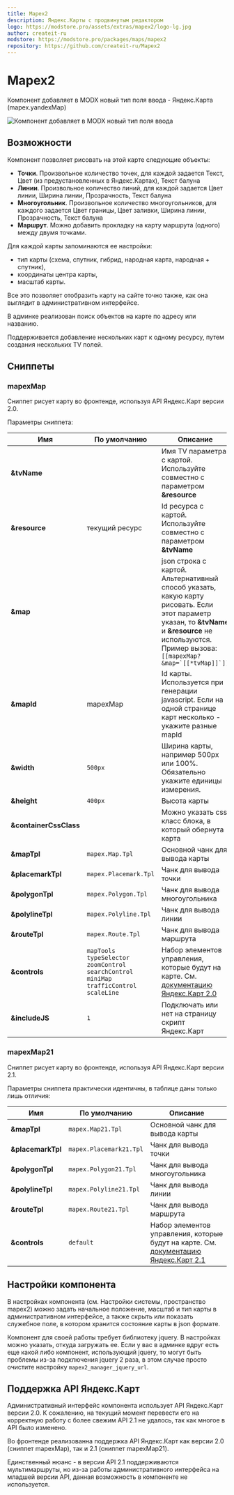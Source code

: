 ```yaml
---
title: Mapex2
description: Яндекс.Карты с продвинутым редактором
logo: https://modstore.pro/assets/extras/mapex2/logo-lg.jpg
author: createit-ru
modstore: https://modstore.pro/packages/maps/mapex2
repository: https://github.com/createit-ru/Mapex2
---
```

# Mapex2

Компонент добавляет в MODX новый тип поля ввода - Яндекс.Карта (mapex.yandexMap)

![Компонент добавляет в MODX новый тип поля ввода](https://file.modx.pro/files/f/4/4/f44f2ad54baab0ccfc076ae74946bd58.png)

## Возможности

Компонент позволяет рисовать на этой карте следующие объекты:

- **Точки**. Произвольное количество точек, для каждой задается Текст, Цвет (из предустановленных в Яндекс.Картах), Текст балуна
- **Линии**. Произвольное количество линий, для каждой задается Цвет линии, Ширина линии, Прозрачность, Текст балуна
- **Многоугольник**. Произвольное количество многоугольников, для каждого задается Цвет границы, Цвет заливки, Ширина линии, Прозрачность, Текст балуна
- **Маршрут**. Можно добавить прокладку на карту маршрута (одного) между двумя точками.

Для каждой карты запоминаются ее настройки:

- тип карты (схема, спутник, гибрид, народная карта, народная + спутник),
- координаты центра карты,
- масштаб карты.

Все это позволяет отобразить карту на сайте точно также, как она выглядит в административном интерфейсе.

В админке реализован поиск объектов на карте по адресу или названию.

Поддерживается добавление нескольких карт к одному ресурсу, путем создания нескольких TV полей.

## Сниппеты

### mapexMap

Сниппет рисует карту во фронтенде, используя API Яндекс.Карт версии 2.0.

Параметры сниппета:

| Имя                    | По умолчанию                                                                                   | Описание                                                                                                                                                                                                 |
|------------------------|------------------------------------------------------------------------------------------------|----------------------------------------------------------------------------------------------------------------------------------------------------------------------------------------------------------|
| **&tvName**            |                                                                                                | Имя TV параметра с картой. Используйте совместно с параметром **&resource**                                                                                                                              |
| **&resource**          | текущий ресурс                                                                                 | Id ресурса с картой. Используйте совместно с параметром **&tvName**                                                                                                                                      |
| **&map**               |                                                                                                | json строка с картой. Альтернативный способ указать, какую карту рисовать. Если этот параметр указан, то **&tvName** и **&resource** не используются. Пример вызова: ``[[mapexMap? &map=`[[*tvMap]]`]]`` |
| **&mapId**             | mapexMap                                                                                       | Id карты. Используется при генерации javascript. Если на одной странице карт несколько - укажите разные mapId                                                                                            |
| **&width**             | `500px`                                                                                        | Ширина карты, например 500px или 100%. Обязательно укажите единицы измерения.                                                                                                                            |
| **&height**            | `400px`                                                                                        | Высота карты                                                                                                                                                                                             |
| **&containerCssClass** |                                                                                                | Можно указать css класс блока, в который обернута карта                                                                                                                                                  |
| **&mapTpl**            | `mapex.Map.Tpl`                                                                                | Основной чанк для вывода карты                                                                                                                                                                           |
| **&placemarkTpl**      | `mapex.Placemark.Tpl`                                                                          | Чанк для вывода точки                                                                                                                                                                                    |
| **&polygonTpl**        | `mapex.Polygon.Tpl`                                                                            | Чанк для вывода многоугольника                                                                                                                                                                           |
| **&polylineTpl**       | `mapex.Polyline.Tpl`                                                                           | Чанк для вывода линии                                                                                                                                                                                    |
| **&routeTpl**          | `mapex.Route.Tpl`                                                                              | Чанк для вывода маршрута                                                                                                                                                                                 |
| **&controls**          | `mapTools` `typeSelector` `zoomControl` `searchControl` `miniMap` `trafficControl` `scaleLine` | Набор элементов управления, которые будут на карте. См. [документацию Яндекс.Карт 2.0](https://tech.yandex.ru/maps/doc/jsapi/2.0/dg/concepts/controls-docpage/)                                          |
| **&includeJS**         | `1`                                                                                            | Подключать или нет на страницу скрипт Яндекс.Карт                                                                                                                                                        |

### mapexMap21

Сниппет рисует карту во фронтенде, используя API Яндекс.Карт версии 2.1.

Параметры сниппета практически идентичны, в таблице даны только лишь отличия:

| Имя               | По умолчанию            | Описание                                                                                                                                                        |
|-------------------|-------------------------|-----------------------------------------------------------------------------------------------------------------------------------------------------------------|
| **&mapTpl**       | `mapex.Map21.Tpl`       | Основной чанк для вывода карты                                                                                                                                  |
| **&placemarkTpl** | `mapex.Placemark21.Tpl` | Чанк для вывода точки                                                                                                                                           |
| **&polygonTpl**   | `mapex.Polygon21.Tpl`   | Чанк для вывода многоугольника                                                                                                                                  |
| **&polylineTpl**  | `mapex.Polyline21.Tpl`  | Чанк для вывода линии                                                                                                                                           |
| **&routeTpl**     | `mapex.Route21.Tpl`     | Чанк для вывода маршрута                                                                                                                                        |
| **&controls**     | `default`               | Набор элементов управления, которые будут на карте. См. [документацию Яндекс.Карт 2.1](https://tech.yandex.ru/maps/doc/jsapi/2.1/dg/concepts/controls-docpage/) |

## Настройки компонента

В настройках компонента (см. Настройки системы, пространство mapex2) можно задать начальное положение, масштаб и тип карты в административном интерфейсе, а также скрыть или показать служебное поле, в котором хранится состояние карты в json формате.

Компонент для своей работы требует библиотеку jquery. В настройках можно указать, откуда загружать ее. Если у вас в админке вдруг есть еще какой либо компонент, использующий jquery, то могут быть проблемы из-за подключения jquery 2 раза, в этом случае просто очистите настройку `mapex2_manager_jquery_url`.

## Поддержка API Яндекс.Карт

Административный интерфейс компонента использует API Яндекс.Карт версии 2.0. К сожалению, на текущий момент перевести его на корректную работу с более свежим API 2.1 не удалось, так как многое в API было изменено.

Во фронтенде реализованна поддержка API Яндекс.Карт как версии 2.0 (сниппет mapexMap), так и 2.1 (сниппет mapexMap21).

Единственный нюанс - в версии API 2.1 поддерживаются мультимаршруты, но из-за работы административного интерфейса на младшей версии API, данная возможность в компоненте не используется.
